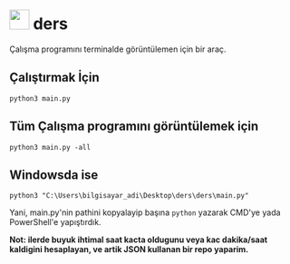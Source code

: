 # <img src="https://cdn.discordapp.com/attachments/956983209684500530/1272673729595441224/Book_JE2_BE2.png?ex=66bbd546&is=66ba83c6&hm=9a2b0b58387e1edff0f9ea5080d6c9549e894c675595c405c61c002749c084a6&" width="35"/> ders

Çalışma programını terminalde görüntülemen için bir araç.

<h2>Çalıştırmak İçin</h2>

```python3 main.py```

<h2>Tüm Çalışma programını görüntülemek için</h2>

```python3 main.py -all```

<h2>Windowsda ise</h2>

```python3 "C:\Users\bilgisayar_adi\Desktop\ders\ders\main.py"```

Yani, main.py'nin pathini kopyalayip başına ```python``` yazarak CMD'ye yada PowerShell'e yapıştırdık.

**Not: ilerde buyuk ihtimal saat kacta oldugunu veya kac dakika/saat kaldigini hesaplayan, ve artik JSON kullanan bir repo yaparim.**
